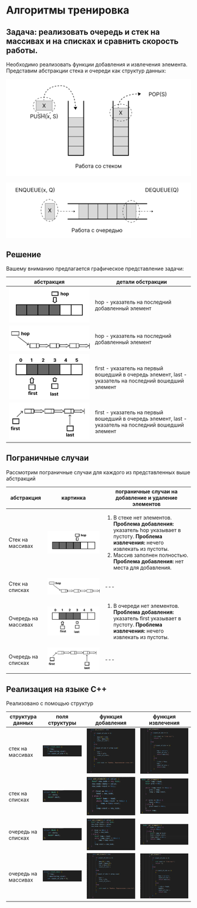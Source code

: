# Алгоритмы тренировка

## Задача: реализовать очередь и стек на массивах и на списках и сравнить скорость работы.

Необходимо реализовать функции добавления и извлечения элемента. Представим абстракции стека и очереди как структур данных:

![стек](Работа%20со%20стеком.png)

![очекредь](Работа%20с%20очередью.png)

## Решение

Вашему вниманию предлагается графическое представление задачи:

| абстракция | детали обстракции |
| ----- | ----- |
| ![массивы стек](hop.png) | hop - указатель на последний добавленный элемент |
|![списки стек](hop2.png)| hop - указатель на последний добавленный элемент |
| ![массивы очередь](first%20last.png)| first - указатель на первый вошедший в очередь элемент, last - указатель на последний вошедший элемент |
| ![списки очередь](first%20last2.png)| first - указатель на первый вошедший в очередь элемент, last - указатель на последний вошедший элемент |

## Пограничные случаи

Рассмотрим пограничные случаи для каждого из представленных выше абстракций

| абстракция | картинка | пограничные случаи на добавление и удаление элементов |
|-------------|--------|---------------------|
|Стек на массивах | ![](hop.png) | <ol> <li>В стеке нет элементов. **Проблема добавления:** указатель hop указывает в пустоту. **Проблема извлечения:** нечего извлекать из пустоты. </li> <li> Массив заполнен полностью. **Проблема добавления:** нет места для добавления. |
| Стек на списках | ![](hop2.png) | --- |
| Очередь на массивах | ![](first%20last.png) | <ol> <li> В очереди нет элементов. **Проблема добавления:** указатель first указывает в пустоту. **Проблема извлечения:** нечего извлекать из пустоты. |
| Очередь на списках | ![](first%20last2.png) | --- |


## Реализация на языке С++

Реализовано с помощью структур

| структура данных | поля структуры | функция добавления | функция извлечения |
|------|-----|------|----|
| стек на массивах | ![](struct_stek_array.png) | ![](add_stek_array.png) | ![](get_stek_array.png) |
| стек на списках  | ![](struct_stek_list.png) | ![](add_stek_list.png) | ![](get_stek_list.png) |
| очередь на списках| ![](struct_stek_list.png) | ![](add._queue_list.png) | ![](get_queue_list.png) |
| очередь на массивах | ![](struct_stek_array.png) | ![](add_queue_array.png) | ![](get_queue_array.png) |




